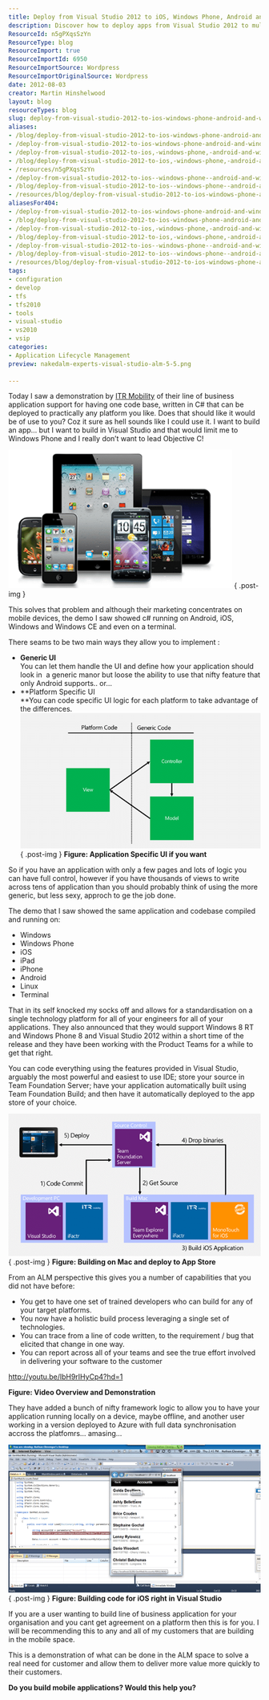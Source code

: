 ```yaml
---
title: Deploy from Visual Studio 2012 to iOS, Windows Phone, Android and Windows
description: Discover how to deploy apps from Visual Studio 2012 to multiple platforms like iOS, Android, and Windows, streamlining your development process effectively.
ResourceId: n5gPXqsSzYn
ResourceType: blog
ResourceImport: true
ResourceImportId: 6950
ResourceImportSource: Wordpress
ResourceImportOriginalSource: Wordpress
date: 2012-08-03
creator: Martin Hinshelwood
layout: blog
resourceTypes: blog
slug: deploy-from-visual-studio-2012-to-ios-windows-phone-android-and-windows
aliases:
- /blog/deploy-from-visual-studio-2012-to-ios-windows-phone-android-and-windows
- /deploy-from-visual-studio-2012-to-ios-windows-phone-android-and-windows
- /deploy-from-visual-studio-2012-to-ios,-windows-phone,-android-and-windows
- /blog/deploy-from-visual-studio-2012-to-ios,-windows-phone,-android-and-windows
- /resources/n5gPXqsSzYn
- /deploy-from-visual-studio-2012-to-ios--windows-phone--android-and-windows
- /blog/deploy-from-visual-studio-2012-to-ios--windows-phone--android-and-windows
- /resources/blog/deploy-from-visual-studio-2012-to-ios-windows-phone-android-and-windows
aliasesFor404:
- /deploy-from-visual-studio-2012-to-ios-windows-phone-android-and-windows
- /blog/deploy-from-visual-studio-2012-to-ios-windows-phone-android-and-windows
- /deploy-from-visual-studio-2012-to-ios,-windows-phone,-android-and-windows
- /blog/deploy-from-visual-studio-2012-to-ios,-windows-phone,-android-and-windows
- /deploy-from-visual-studio-2012-to-ios--windows-phone--android-and-windows
- /blog/deploy-from-visual-studio-2012-to-ios--windows-phone--android-and-windows
- /resources/blog/deploy-from-visual-studio-2012-to-ios-windows-phone-android-and-windows
tags:
- configuration
- develop
- tfs
- tfs2010
- tools
- visual-studio
- vs2010
- vsip
categories:
- Application Lifecycle Management
preview: nakedalm-experts-visual-studio-alm-5-5.png

---
```

Today I saw a demonstration by [ITR Mobility](http://itr-mobility.com/) of their line of business application support for having one code base, written in C# that can be deployed to practically any platform you like. Does that should like it would be of use to you? Coz it sure as hell sounds like I could use it. I want to build an app… but I want to build in Visual Studio and that would limit me to Windows Phone and I really don’t want to lead Objective C!

[![image](images/image_thumb12-1-1.png "image")](http://blog.hinshelwood.com/files/2012/08/image13.png)
{ .post-img }

This solves that problem and although their marketing concentrates on mobile devices, the demo I saw showed c# running on Android, iOS, Windows and Windows CE and even on a terminal.

There seams to be two main ways they allow you to implement :

- **Generic UI**  
   You can let them handle the UI and define how your application should look in  a generic manor but loose the ability to use that nifty feature that only Android supports.. or…
- **Platform Specific UI  
   **You can code specific UI logic for each platform to take advantage of the differences.  
   [![image](images/image_thumb13-2-2.png "image")](http://blog.hinshelwood.com/files/2012/08/image14.png)  
  { .post-img }
  **Figure: Application Specific UI if you want**

So if you have an application with only a few pages and lots of logic you can have full control, however if you have thousands of views to write across tens of application than you should probably think of using the more generic, but less sexy, approch to ge the job done.

The demo that I saw showed the same application and codebase compiled and running on:

- Windows
- Windows Phone
- iOS
- iPad
- iPhone
- Android
- Linux
- Terminal

That in its self knocked my socks off and allows for a standardisation on a single technology platform for all of your engineers for all of your applications. They also announced that they would support Windows 8 RT and Windows Phone 8 and Visual Studio 2012 within a short time of the release and they have been working with the Product Teams for a while to get that right.

You can code everything using the features provided in Visual Studio, arguably the most powerful and easiest to use IDE; store your source in Team Foundation Server; have your application automatically built using Team Foundation Build; and then have it automatically deployed to the app store of your choice.

[**![image](images/image_thumb14-3-3.png "image")**](http://blog.hinshelwood.com/files/2012/08/image15.png)  
{ .post-img }
**Figure: Building on Mac and deploy to App Store**

From an ALM perspective this gives you a number of capabilities that you did not have before:

- You get to have one set of trained developers who can build for any of your target platforms.
- You now have a holistic build process leveraging a single set of technologies.
- You can trace from a line of code written, to the requirement / bug that elicited that change in one way.
- You can report across all of your teams and see the true effort involved in delivering your software to the customer

http://youtu.be/lbH9rIHyCp4?hd=1

**Figure: Video Overview and Demonstration**

They have added a bunch of nifty framework logic to allow you to have your application running locally on a device, maybe offline, and another user working in a version deployed to Azure with full data synchronisation accross the platfomrs… amasing…

[![image](images/image_thumb15-4-4.png "image")](http://blog.hinshelwood.com/files/2012/08/image16.png)  
{ .post-img }
**Figure: Building code for iOS right in Visual Studio**

If you are a user wanting to build line of business application for your organisation and you cant get agreement on a platform then this is for you. I will be recommending this to any and all of my customers that are building in the mobile space.

This is a demonstration of what can be done in the ALM space to solve a real need for customer and allow them to deliver more value more quickly to their customers.

**Do you build mobile applications? Would this help you?**
